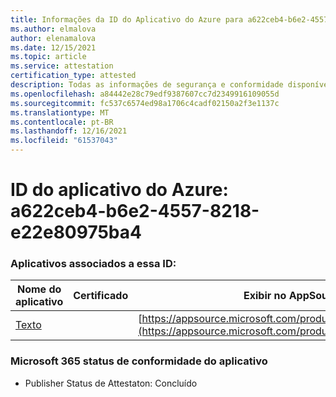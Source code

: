 ```yaml
---
title: Informações da ID do Aplicativo do Azure para a622ceb4-b6e2-4557-8218-e22e80975ba4
ms.author: elmalova
author: elenamalova
ms.date: 12/15/2021
ms.topic: article
ms.service: attestation
certification_type: attested
description: Todas as informações de segurança e conformidade disponíveis para a622ceb4-b6e2-4557-8218-e22e80975ba4.
ms.openlocfilehash: a84442e28c79edf9387607cc7d2349916109055d
ms.sourcegitcommit: fc537c6574ed98a1706c4cadf02150a2f3e1137c
ms.translationtype: MT
ms.contentlocale: pt-BR
ms.lasthandoff: 12/16/2021
ms.locfileid: "61537043"
---
```

# <a name="azure-app-id-a622ceb4-b6e2-4557-8218-e22e80975ba4"></a>ID do aplicativo do Azure: a622ceb4-b6e2-4557-8218-e22e80975ba4


### <a name="apps-associated-with-this-id"></a>Aplicativos associados a essa ID:
| **Nome do aplicativo** | **Certificado** | **Exibir no AppSource** |
|--------------|---------------|-----------------------|
| [Texto](https://docs.microsoft.com/microsoft-365-app-certification/forward/WA200000383) |  | [https://appsource.microsoft.com/product/office/WA200000383](https://appsource.microsoft.com/product/office/WA200000383) |

### <a name="microsoft-365-app-compliance-status"></a>Microsoft 365 status de conformidade do aplicativo
- Publisher Status de Attestaton: Concluído
